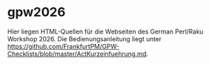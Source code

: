 # gpw2026

Hier liegen HTML-Quellen für die Webseiten des German Perl/Raku Workshop 2026.
Die Bedienungsanleitung liegt unter https://github.com/FrankfurtPM/GPW-Checklists/blob/master/ActKurzeinfuehrung.md.
